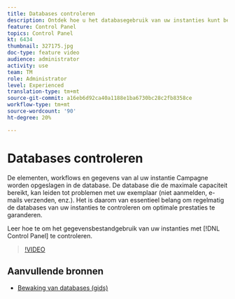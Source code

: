 ```yaml
---
title: Databases controleren
description: Ontdek hoe u het databasegebruik van uw instanties kunt bewaken.
feature: Control Panel
topics: Control Panel
kt: 6434
thumbnail: 327175.jpg
doc-type: feature video
audience: administrator
activity: use
team: TM
role: Administrator
level: Experienced
translation-type: tm+mt
source-git-commit: a16eb6d92ca40a1188e1ba6730bc28c2fb8358ce
workflow-type: tm+mt
source-wordcount: '90'
ht-degree: 20%

---
```



# Databases controleren

De elementen, workflows en gegevens van al uw instantie Campagne worden opgeslagen in de database. De database die de maximale capaciteit bereikt, kan leiden tot problemen met uw exemplaar (niet aanmelden, e-mails verzenden, enz.). Het is daarom van essentieel belang om regelmatig de databases van uw instanties te controleren om optimale prestaties te garanderen.

Leer hoe te om het gegevensbestandgebruik van uw instanties met [!DNL Control Panel] te controleren.

>[!VIDEO](https://video.tv.adobe.com/v/327175?quality=12)

## Aanvullende bronnen

* [Bewaking van databases (gids)](https://experienceleague.adobe.com/docs/control-panel/using/performance-monitoring/database-monitoring.html?lang=en#performance-monitoring)
